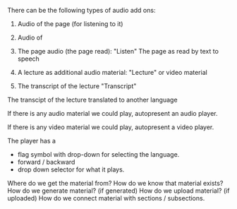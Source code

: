 


There can be the following types of audio add ons:

1) Audio of the page (for listening to it)
2) Audio of 

  


1) The page audio (the page read):           "Listen"
The page as read by text to speech

2) A lecture as additional audio material:   "Lecture"
or video material

3) The transcript of the lecture              "Transcript"

The transcipt of the lecture translated
to another language




If there is any audio material we could play, autopresent an audio player.

If there is any video material we could play, autopresent a video player.

The player has a 
* flag symbol with drop-down for selecting the language.
* forward / backward
* drop down selector for what it plays.

 

Where do we get the material from?
How do we know that material exists?
How do we generate material? (if generated)
How do we upload material? (if uploaded)
How do we connect material with sections / subsections.









